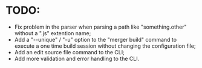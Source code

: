 ﻿# TODO:

- Fix problem in the parser when parsing a path like "something.other" without a ".js" extention name;
- Add a "--unique" / "-u" option to the "merger build" command to execute a one time build session without changing the configuration file;
- Add an edit source file command to the CLI;
- Add more validation and error handling to the CLI.
